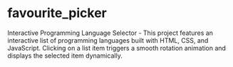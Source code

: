 # favourite_picker
Interactive Programming Language Selector - This project features an interactive list of programming languages built with HTML, CSS, and JavaScript. Clicking on a list item triggers a smooth rotation animation and displays the selected item dynamically.
